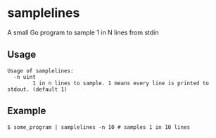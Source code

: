 # samplelines

A small Go program to sample 1 in N lines from stdin

## Usage

```
Usage of samplelines:
  -n uint
    	1 in n lines to sample. 1 means every line is printed to stdout. (default 1)
```

## Example

```
$ some_program | samplelines -n 10 # samples 1 in 10 lines
```
